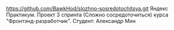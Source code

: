https://github.com/BawkHod/slozhno-sosredotochitsya.git
Яндекс Практикум. Проект 3 спринта (Сложно сосредоточиться) курса "Фронтэнд-разработчик". Студент: Александр Мин
